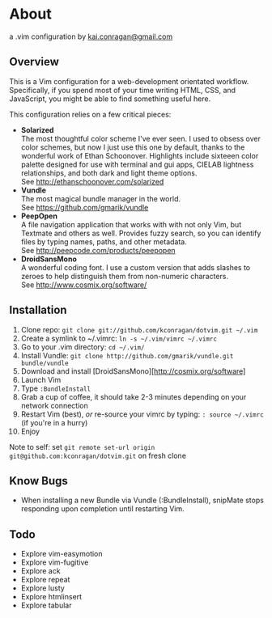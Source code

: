 # About

a .vim configuration by kai.conragan@gmail.com

## Overview

This is a Vim configuration for a web-development orientated workflow. Specifically, if you spend most of your time writing HTML, CSS, and JavaScript, you might be able to find something useful here.

This configuration relies on a few critical pieces:

  - **Solarized**  
    The most thoughtful color scheme I've ever seen. I used to obsess over color schemes, but now I just use this one by default, thanks to the wonderful work of Ethan Schoonover. Highlights include sixteeen color palette designed for use with terminal and gui apps, CIELAB lightness relationships, and both dark and light theme options.  
    See http://ethanschoonover.com/solarized
  - **Vundle**  
    The most magical bundle manager in the world.  
    See https://github.com/gmarik/vundle
  - **PeepOpen**  
    A file navigation application that works with with not only Vim, but Textmate and others as well. Provides fuzzy search, so you can identify files by typing names, paths, and other metadata.  
    See http://peepcode.com/products/peepopen
  - **DroidSansMono**  
    A wonderful coding font. I use a custom version that adds slashes to zeroes to help distinguish them from non-numeric characters.  
    See http://www.cosmix.org/software/

## Installation

  1. Clone repo: `git clone git://github.com/kconragan/dotvim.git ~/.vim`
  2. Create a symlink to ~/.vimrc: `ln -s ~/.vim/vimrc ~/.vimrc`
  3. Go to your .vim directory: `cd ~/.vim/`
  4. Install Vundle: `git clone http://github.com/gmarik/vundle.git bundle/vundle`
  5. Download and install [DroidSansMono][http://cosmix.org/software]
  6. Launch Vim
  7. Type `:BundleInstall`
  8. Grab a cup of coffee, it should take 2-3 minutes depending on your network connection
  9. Restart Vim (best), *or* re-source your vimrc by typing: `: source ~/.vimrc` (if you're in a hurry)
  10. Enjoy

Note to self: set `git remote set-url origin git@github.com:kconragan/dotvim.git` on fresh clone

## Know Bugs

  - When installing a new Bundle via Vundle (:BundleInstall), snipMate stops responding upon completion until restarting Vim.

## Todo

  - Explore vim-easymotion
  - Explore vim-fugitive
  - Explore ack
  - Explore repeat
  - Explore lusty
  - Explore htmlinsert
  - Explore tabular
